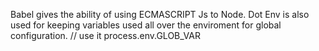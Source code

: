 Babel gives the ability of using ECMASCRIPT Js to Node.
Dot Env is also used for keeping variables used all over the enviroment for global configuration. // use it process.env.GLOB_VAR 
